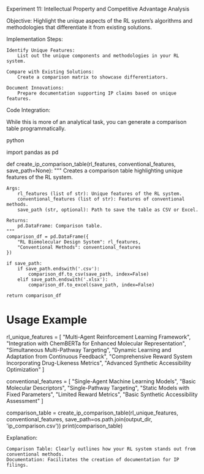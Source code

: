 Experiment 11: Intellectual Property and Competitive Advantage Analysis

Objective: Highlight the unique aspects of the RL system’s algorithms and methodologies that differentiate it from existing solutions.

Implementation Steps:

    Identify Unique Features:
        List out the unique components and methodologies in your RL system.

    Compare with Existing Solutions:
        Create a comparison matrix to showcase differentiators.

    Document Innovations:
        Prepare documentation supporting IP claims based on unique features.

Code Integration:

While this is more of an analytical task, you can generate a comparison table programmatically.

python

import pandas as pd

def create_ip_comparison_table(rl_features, conventional_features, save_path=None):
"""
Creates a comparison table highlighting unique features of the RL system.

    Args:
        rl_features (list of str): Unique features of the RL system.
        conventional_features (list of str): Features of conventional methods.
        save_path (str, optional): Path to save the table as CSV or Excel.

    Returns:
        pd.DataFrame: Comparison table.
    """
    comparison_df = pd.DataFrame({
        "RL Biomolecular Design System": rl_features,
        "Conventional Methods": conventional_features
    })

    if save_path:
        if save_path.endswith('.csv'):
            comparison_df.to_csv(save_path, index=False)
        elif save_path.endswith('.xlsx'):
            comparison_df.to_excel(save_path, index=False)

    return comparison_df

# Usage Example

rl_unique_features = [
"Multi-Agent Reinforcement Learning Framework",
"Integration with ChemBERTa for Enhanced Molecular Representation",
"Simultaneous Multi-Pathway Targeting",
"Dynamic Learning and Adaptation from Continuous Feedback",
"Comprehensive Reward System Incorporating Drug-Likeness Metrics",
"Advanced Synthetic Accessibility Optimization"
]

conventional_features = [
"Single-Agent Machine Learning Models",
"Basic Molecular Descriptors",
"Single-Pathway Targeting",
"Static Models with Fixed Parameters",
"Limited Reward Metrics",
"Basic Synthetic Accessibility Assessment"
]

comparison_table = create_ip_comparison_table(rl_unique_features, conventional_features, save_path=os.path.join(output_dir, 'ip_comparison.csv'))
print(comparison_table)

Explanation:

    Comparison Table: Clearly outlines how your RL system stands out from conventional methods.
    Documentation: Facilitates the creation of documentation for IP filings.
